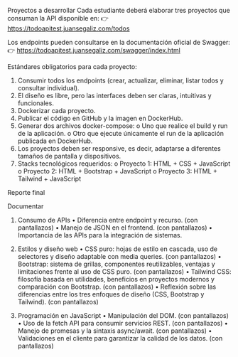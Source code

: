 Proyectos a desarrollar
Cada estudiante deberá elaborar tres proyectos que consuman la API disponible en:
👉 https://todoapitest.juansegaliz.com/todos

Los endpoints pueden consultarse en la documentación oficial de Swagger:
👉 https://todoapitest.juansegaliz.com/swagger/index.html

Estándares obligatorios para cada proyecto:

1. Consumir todos los endpoints (crear, actualizar, eliminar, listar todos y consultar individual).
2. El diseño es libre, pero las interfaces deben ser claras, intuitivas y funcionales.
3. Dockerizar cada proyecto.
4. Publicar el código en GitHub y la imagen en DockerHub.
5. Generar dos archivos docker-compose:
   o Uno que realice el build y run de la aplicación.
   o Otro que ejecute únicamente el run de la aplicación publicada en DockerHub.
6. Los proyectos deben ser responsive, es decir, adaptarse a diferentes tamaños de pantalla y dispositivos.
7. Stacks tecnológicos requeridos:
   o Proyecto 1: HTML + CSS + JavaScript
   o Proyecto 2: HTML + Bootstrap + JavaScript
   o Proyecto 3: HTML + Tailwind + JavaScript

Reporte final

Documentar

1. Consumo de APIs
   • Diferencia entre endpoint y recurso. (con pantallazos)
   • Manejo de JSON en el frontend. (con pantallazos)
   • Importancia de las APIs para la integración de sistemas.

2. Estilos y diseño web
   • CSS puro: hojas de estilo en cascada, uso de selectores y diseño adaptable con media queries. (con pantallazos)
   • Bootstrap: sistema de grillas, componentes reutilizables, ventajas y limitaciones frente al uso de CSS puro. (con pantallazos)
   • Tailwind CSS: filosofía basada en utilidades, beneficios en proyectos modernos y comparación con Bootstrap. (con pantallazos)
   • Reflexión sobre las diferencias entre los tres enfoques de diseño (CSS, Bootstrap y Tailwind). (con pantallazos)

3. Programación en JavaScript
   • Manipulación del DOM. (con pantallazos)
   • Uso de la fetch API para consumir servicios REST. (con pantallazos)
   • Manejo de promesas y la sintaxis async/await. (con pantallazos)
   • Validaciones en el cliente para garantizar la calidad de los datos. (con pantallazos)
